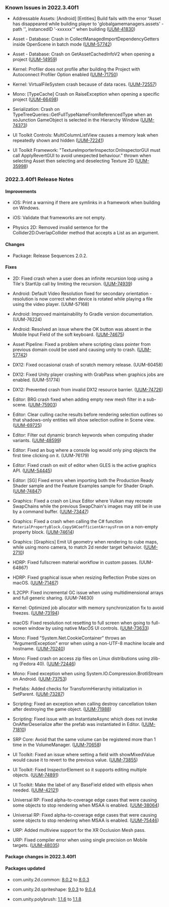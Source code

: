 ### Known Issues in 2022.3.40f1

- Addressable Assets: [Android] [Entities] Build fails with the error “Asset has disappeared while building player to 'globalgamemanagers.assets' - path '', instancedID '-xxxxxx'“ when building
    ([UUM-41830](https://issuetracker.unity3d.com/issues/android-entities-build-fails-with-the-error-asset-has-disappeared-while-building-player-to-globalgamemanagers-dot-assets-path-instancedid-xxxxxx-when-building))

- Asset - Database: Crash in CollectManagedImportDependencyGetters inside OpenScene in batch mode
    ([UUM-57742](https://issuetracker.unity3d.com/issues/crash-in-collectmanagedimportdependencygetters-inside-openscene-in-batch-mode))

- Asset - Database: Crash on GetAssetCachedInfoV2 when opening a project
    ([UUM-14959](https://issuetracker.unity3d.com/issues/crash-on-getassetcachedinfov2-when-opening-a-project))

- Kernel: Profiler does not profile after building the Project with Autoconnect Profiler Option enabled
    ([UUM-71750](https://issuetracker.unity3d.com/issues/profiler-does-not-profile-after-building-the-project-with-autoconnect-profiler-option-enabled))

- Kernel: VirtualFileSystem crash because of data races.
    ([UUM-72557](https://issuetracker.unity3d.com/issues/virtualfilesystem-crash-because-of-data-races))

- Mono: [TypeCache] Crash on RaiseException when opening a specific project
    ([UUM-66498](https://issuetracker.unity3d.com/issues/crash-on-raiseexception-when-opening-a-specific-project))

- Serialization: Crash on TypeTreeQueries::GetFullTypeNameFromReferencedType when an xoJunction GameObject is selected in the Hierarchy Window
    ([UUM-74373](https://issuetracker.unity3d.com/issues/crash-on-typetreequeries-getfulltypenamefromreferencedtype-when-an-xojunction-gameobject-is-selected-in-the-hierarchy-window))

- UI Toolkit Controls: MultiColumnListView causes a memory leak when repeatedly shown and hidden
    ([UUM-72241](https://issuetracker.unity3d.com/issues/multicolumnlistview-causes-a-memory-leak-when-repeatedly-shown-and-hidden))

- UI Toolkit Framework: "TextureImporterInspector.OnInspectorGUI must call ApplyRevertGUI to avoid unexpected behaviour." thrown when selecting Asset then selecting and deselecting Texture 2D
    ([UUM-35998](https://issuetracker.unity3d.com/issues/textureimporterinspector-dot-oninspectorgui-must-call-applyrevertgui-to-avoid-unexpected-behaviour-dot-thrown-when-selecting-asset-then-selecting-and-deselecting-texture-2d))



### 2022.3.40f1 Release Notes

#### Improvements

- iOS: Print a warning if there are symlinks in a framework when building on Windows.

- iOS: Validate that frameworks are not empty.

- Physics 2D: Removed invalid sentence for the Collider2D.OverlapCollider method that accepts a List as an argument.



#### Changes

- Package: Release Sequences 2.0.2.



#### Fixes

- 2D: Fixed crash when a user does an infinite recursion loop using a Tile's StartUp call by limiting the recursion.
    ([UUM-74939](https://issuetracker.unity3d.com/issues/crash-on-unsafeutility-custom-memset-when-simulating-a-random-tick-event-for-a-tile-at-a-specified-position))

- Android: Default Video Resolution fixed for secondary orientation - resolution is now correct when device is rotated while playing a file using the video player.
    (UUM-57168)

- Android: Improved maintainability fo Gradle version documentation.
    (UUM-76224)

- Android: Resolved an issue where the OK button was absent in the Mobile Input Field of the soft keyboard.
    ([UUM-74675](https://issuetracker.unity3d.com/issues/android-soft-keyboard-is-missing-the-ok-button-on-android))

- Asset Pipeline: Fixed a problem where scripting class pointer from previous domain could be used and causing unity to crash.
    ([UUM-57742](https://issuetracker.unity3d.com/issues/crash-in-collectmanagedimportdependencygetters-inside-openscene-in-batch-mode))

- DX12: Fixed occasional crash of scratch memory release.
    (UUM-60458)

- DX12: Fixed Unity player crashing with GrabPass when graphics jobs are enabled.
    (UUM-51774)

- DX12: Prevented crash from invalid DX12 resource barrier.
    ([UUM-74726](https://issuetracker.unity3d.com/issues/editor-crashes-when-starting-a-new-game-session-using-direct3d12-graphics-api))

- Editor: BRG crash fixed when adding empty new mesh filter in a sub-scene.
    ([UUM-75903](https://issuetracker.unity3d.com/issues/crash-on-batchrenderergroup-custom-registermaterial-injected-when-rendering-a-mesh-in-a-sub-scene-in-a-specific-project))

- Editor: Clear culling cache results before rendering selection outlines so that shadows-only entities will show selection outline in Scene view.
    ([UUM-69725](https://issuetracker.unity3d.com/issues/selection-outline-and-selection-wire-are-not-rendered-in-the-scene-view-when-the-mesh-renderer-components-cast-shadows-field-is-set-to-shadows-only))

- Editor: Filter out dynamic branch keywords when computing shader variants.
    ([UUM-48599](https://issuetracker.unity3d.com/issues/dynamic-branching-generates-shader-variants-when-building-the-project))

- Editor: Fixed an bug where a console log would only ping objects the first time clicking on it.
    (UUM-76179)

- Editor: Fixed crash on exit of editor when GLES is the active graphics API.
    ([UUM-54445](https://issuetracker.unity3d.com/issues/editor-that-is-opened-using-a-command-line-with-a-force-gles-argument-crashes-on-drvpresentbuffers-when-closing-the-editor-on-windows-with-a-nvidia-rtx-a2000-gpu))

- Editor: \[SG\] Fixed errors when importing both the Production Ready Shader sample and the Feature Examples sample for Shader Graph.
    ([UUM-74847](https://issuetracker.unity3d.com/issues/importing-production-ready-shaders-and-feature-examples-from-the-shader-graph-package-throws-errors))

- Graphics: Fixed a crash on Linux Editor where Vulkan may recreate SwapChains while the previous SwapChain's images may still be in use by a command buffer.
    ([UUM-73447](https://issuetracker.unity3d.com/issues/linux-vulkan-crash-when-using-nvidia-drivers-545-and-graphics-api-set-to-vulkan))

- Graphics: Fixed a crash when calling the C\# function `MaterialPropertyBlock.CopySHCoefficientArraysFrom` on a non-empty property block.
    ([UUM-74614](https://issuetracker.unity3d.com/issues/property-offset-falls-outside-of-range-for-type-in-getpropertydata-errors-are-thrown-when-using-materialpropertyblock-dot-copyshcoefficientarraysfrom))

- Graphics: \[Graphics\] Emit UI geometry when rendering to cube maps, while using mono camera, to match 2d render target behavior.
    ([UUM-2710](https://issuetracker.unity3d.com/issues/canvas-components-are-ignored-when-using-camera-dot-rendertocubemap))

- HDRP: Fixed fullscreen material workflow in custom passes.
    (UUM-64867)

- HDRP: Fixed graphical issue when resizing Reflection Probe sizes on macOS.
    ([UUM-71467](https://issuetracker.unity3d.com/issues/rendering-artefacts-appear-in-the-editor-when-modifying-the-reflection-probe-box-size))

- IL2CPP: Fixed incremental GC issue when using multidimensional arrays and full generic sharing.
    (UUM-74630)

- Kernel: Optimized job allocator with memory synchronization fix to avoid freezes.
    ([UUM-73194](https://issuetracker.unity3d.com/issues/job-allocator-contention-causes-slow-job-execution))

- macOS: Fixed resolution not resetting to full screen when going to full-screen window by using native MacOS UI controls.
    ([UUM-73633](https://issuetracker.unity3d.com/issues/black-bars-appear-around-the-main-view-when-player-is-in-fullscreen-mode))

- Mono: Fixed "System.Net.CookieContainer" throws an "ArgumentException" error when using a non-UTF-8 machine locale and hostname.
    ([UUM-70240](https://issuetracker.unity3d.com/issues/system-dot-net-dot-cookiecontainer-throws-an-argumentexception-error-when-using-a-non-utf-8-machine-locale-and-hostname))

- Mono: Fixed crash on access zip files on Linux distributions using zlib-ng \(Fedora 40\).
    ([UUM-72446](https://issuetracker.unity3d.com/issues/linux-crash-on-libc-free-when-closing-stream-reader-which-reads-file-content-from-a-zip-file))

- Mono: Fixed exception when using System.IO.Compression.BrotliStream on Android.
    ([UUM-73753](https://issuetracker.unity3d.com/issues/error-dllnotfoundexception-internal-assembly-type-member-null-when-attaching-a-managed-debugger-for-the-build-of-a-specific-project-with-mono-scripting-backend))

- Prefabs: Added checks for TransformHierarchy initialization in SetParent.
    ([UUM-73287](https://issuetracker.unity3d.com/issues/crash-on-transform-setparent-when-duplicating-a-prefab-in-the-hierarchy))

- Scripting: Fixed an exception when calling destroy cancellation token after destroying the game object.
    ([UUM-71988](https://issuetracker.unity3d.com/issues/requested-destroycancellationtoken-reports-as-not-requested-when-not-called-before-destroyed))

- Scripting: Fixed issue with an InstantiateAsync which does not invoke OnAfterDeserialize after the prefab was instantiated in Editor.
    ([UUM-71810](https://issuetracker.unity3d.com/issues/onafterdeserialize-is-not-called-when-prefabs-are-instantiated-using-instantiateasync))

- SRP Core: Avoid that the same volume can be registered more than 1 time in the VolumeManager.
    ([UUM-70658](https://issuetracker.unity3d.com/issues/unityengine-dot-rendering-dot-volume-dot-onenable-is-called-twice-before-ondisable-creating-multiple-copies-of-the-same-volume-when-a-volume-is-enabled-right-after-domain-reload-when-entering-play-mode))

- UI Toolkit: Fixed an issue where setting a field with showMixedValue would cause it to revert to the previous value.
    ([UUM-73855](https://issuetracker.unity3d.com/issues/the-non-zero-value-is-changed-to-0-when-entering-it-for-the-first-time-into-the-integerfield-with-showmixedvalue-set-to-true))

- UI Toolkit: Fixed InspectorElement so it supports editing multiple objects.
    ([UUM-74891](https://issuetracker.unity3d.com/issues/transform-dot-rotation-property-is-as-a-vector4-quaternion-instead-of-a-vector3-field-when-using-inspectorelement-dot-filldefaultinspector))

- UI Toolkit: Make the label of any BaseField elided with ellipsis when needed.
    ([UUM-42121](https://issuetracker.unity3d.com/issues/variable-name-overlaps-range-slider-in-inspector-window-when-having-a-long-variable-name-and-a-range-attribute))

- Universal RP: Fixed alpha-to-coverage edge cases that were causing some objects to stop rendering when MSAA is enabled.
    ([UUM-38064](https://issuetracker.unity3d.com/issues/urp-alpha-threshold-set-on-1-makes-material-transparent))

- Universal RP: Fixed alpha-to-coverage edge cases that were causing some objects to stop rendering when MSAA is enabled.
    ([UUM-75446](https://issuetracker.unity3d.com/issues/gameobject-is-not-rendered-when-using-specific-shader-and-material))

- URP: Added multiview support for the XR Occlusion Mesh pass.

- URP: Fixed compiler error when using single precision on Mobile targets.
    ([UUM-48035](https://issuetracker.unity3d.com/issues/shader-graph-shader-compilation-error-when-using-precision-mode-as-single-in-shader-graph-with-android-platform))




#### Package changes in 2022.3.40f1

#### Packages updated

- com.unity.2d.common: [8.0.2](https://docs.unity3d.com/Packages/com.unity.2d.common@8.0//changelog/CHANGELOG.html) to [8.0.3](https://docs.unity3d.com/Packages/com.unity.2d.common@8.0//changelog/CHANGELOG.html)

- com.unity.2d.spriteshape: [9.0.3](https://docs.unity3d.com/Packages/com.unity.2d.spriteshape@9.0//changelog/CHANGELOG.html) to [9.0.4](https://docs.unity3d.com/Packages/com.unity.2d.spriteshape@9.0//changelog/CHANGELOG.html)

- com.unity.polybrush: [1.1.6](https://docs.unity3d.com/Packages/com.unity.polybrush@1.1//changelog/CHANGELOG.html) to [1.1.8](https://docs.unity3d.com/Packages/com.unity.polybrush@1.1//changelog/CHANGELOG.html)